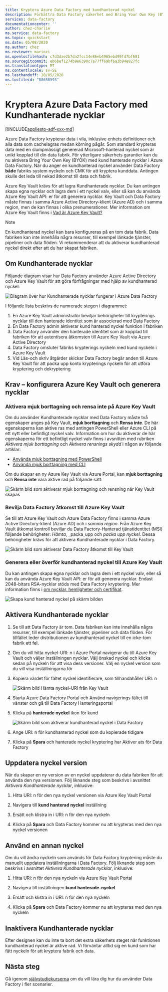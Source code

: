 ```yaml
---
title: Kryptera Azure Data Factory med kundhanterad nyckel
description: Förbättra Data Factory säkerhet med Bring Your Own Key (BYOK)
services: data-factory
documentationcenter: ''
author: chez-charlie
ms.service: data-factory
ms.topic: quickstart
ms.date: 05/08/2020
ms.author: chez
ms.reviewer: mariozi
ms.openlocfilehash: c7d3dae2b7da2fcc14e86eb4965ebd99fd7bf681
ms.sourcegitcommit: eb6bef1274b9e6390c7a77ff69bf6a3b94e827fc
ms.translationtype: MT
ms.contentlocale: sv-SE
ms.lasthandoff: 10/05/2020
ms.locfileid: "88650593"
---
```

# <a name="encrypt-azure-data-factory-with-customer-managed-keys"></a>Kryptera Azure Data Factory med Kundhanterade nycklar

[!INCLUDE[appliesto-adf-xxx-md](includes/appliesto-adf-xxx-md.md)]

Azure Data Factory krypterar data i vila, inklusive enhets definitioner och alla data som cachelagras medan körning pågår. Som standard krypteras data med en slumpmässigt genererad Microsoft-hanterad nyckel som är unikt kopplad till din data fabrik. För ytterligare säkerhets garantier kan du nu aktivera Bring Your Own Key (BYOK) med kund hanterade nycklar i Azure Data Factory. När du anger en kundhanterad nyckel använder Data Factory __både__ fabriks system nyckeln och CMK för att kryptera kunddata. Antingen skulle det leda till nekad åtkomst till data och fabrik.

Azure Key Vault krävs för att lagra Kundhanterade nycklar. Du kan antingen skapa egna nycklar och lagra dem i ett nyckel valv, eller så kan du använda Azure Key Vault API: er för att generera nycklar. Key Vault och Data Factory måste finnas i samma Azure Active Directory-klient (Azure AD) och i samma region, men de kan finnas i olika prenumerationer. Mer information om Azure Key Vault finns i [Vad är Azure Key Vault?](../key-vault/general/overview.md)

> [!NOTE]
> En kundhanterad nyckel kan bara konfigureras på en tom data fabrik. Data fabriken kan inte innehålla några resurser, till exempel länkade tjänster, pipeliner och data flöden. Vi rekommenderar att du aktiverar kundhanterad nyckel direkt efter att du har skapat fabriken.

## <a name="about-customer-managed-keys"></a>Om Kundhanterade nycklar

Följande diagram visar hur Data Factory använder Azure Active Directory och Azure Key Vault för att göra förfrågningar med hjälp av kundhanterad nyckel:

  ![Diagram över hur Kundhanterade nycklar fungerar i Azure Data Factory](media/enable-customer-managed-key/encryption-customer-managed-keys-diagram.png)

I följande lista beskrivs de numrerade stegen i diagrammet:

1. En Azure Key Vault administratör beviljar behörigheter till krypterings nycklar till den hanterade identitet som är associerad med Data Factory
1. En Data Factory admin aktiverar kund hanterad nyckel funktion i fabriken
1. Data Factory använder den hanterade identitet som är kopplad till fabriken för att autentisera åtkomsten till Azure Key Vault via Azure Active Directory
1. Data Factory omsluter fabriks krypterings nyckeln med kund nyckeln i Azure Key Vault
1. Vid Läs-och skriv åtgärder skickar Data Factory begär anden till Azure Key Vault för att packa upp konto krypterings nyckeln för att utföra kryptering och dekryptering

## <a name="prerequisites---configure-azure-key-vault-and-generate-keys"></a>Krav – konfigurera Azure Key Vault och generera nycklar

### <a name="enable-soft-delete-and-do-not-purge-on-azure-key-vault"></a>Aktivera mjuk borttagning och rensa inte på Azure Key Vault

Om du använder Kundhanterade nycklar med Data Factory måste två egenskaper anges på Key Vault, __mjuk borttagning__ och __Rensa inte__. De här egenskaperna kan aktive ras med antingen PowerShell eller Azure CLI på ett nytt eller befintligt nyckel valv. Information om hur du aktiverar de här egenskaperna för ett befintligt nyckel valv finns i avsnitten med rubriken _Aktivera mjuk borttagning_ och _Aktivera rensnings skydd_ i någon av följande artiklar:

- [Använda mjuk borttagning med PowerShell](../key-vault/general/soft-delete-powershell.md)
- [Använda mjuk borttagning med CLI](../key-vault/general/soft-delete-cli.md)

Om du skapar en ny Azure Key Vault via Azure Portal, kan __mjuk borttagning__ och __Rensa inte__ vara aktive rad på följande sätt:

  ![Skärm bild som aktiverar mjuk borttagning och rensning när Key Vault skapas](media/enable-customer-managed-key/01-enable-purge-protection.png)

### <a name="grant-data-factory-access-to-azure-key-vault"></a>Bevilja Data Factory åtkomst till Azure Key Vault

Se till att Azure Key Vault och Azure Data Factory finns i samma Azure Active Directory-klient (Azure AD) och i _samma region_. Från Azure Key Vault åtkomst kontroll beviljar du Data Factory-Hanterad tjänstidentitet (MSI) följande behörigheter: _Hämta_, _packa_upp och _packa upp nyckel_. Dessa behörigheter krävs för att aktivera Kundhanterade nycklar i Data Factory.

  ![Skärm bild som aktiverar Data Factory åtkomst till Key Vault](media/enable-customer-managed-key/02-access-policy-factory-managed-identities.png)

### <a name="generate-or-upload-customer-managed-key-to-azure-key-vault"></a>Generera eller överför kundhanterad nyckel till Azure Key Vault

Du kan antingen skapa egna nycklar och lagra dem i ett nyckel valv, eller så kan du använda Azure Key Vault API: er för att generera nycklar. Endast 2048-bitars RSA-nycklar stöds med Data Factory kryptering. Mer information finns i [om nycklar, hemligheter och certifikat](../key-vault/general/about-keys-secrets-certificates.md).

  ![Skapa kund hanterad nyckel på skärm bilden](media/enable-customer-managed-key/03-create-key.png)

## <a name="enable-customer-managed-keys"></a>Aktivera Kundhanterade nycklar

1. Se till att Data Factory är tom. Data fabriken kan inte innehålla några resurser, till exempel länkade tjänster, pipeliner och data flöden. För tillfället leder distributionen av kundhanterad nyckel till en icke-tom fabrik ett fel.

1. Om du vill hitta nyckel-URI: n i Azure Portal navigerar du till Azure Key Vault och väljer inställningen nycklar. Välj önskad nyckel och klicka sedan på nyckeln för att visa dess versioner. Välj en nyckel version som du vill visa inställningarna för

1. Kopiera värdet för fältet nyckel identifierare, som tillhandahåller URI: n

    ![Skärm bild Hämta nyckel-URI från Key Vault](media/enable-customer-managed-key/04-get-key-identifier.png)

1. Starta Azure Data Factory Portal och Använd navigerings fältet till vänster och gå till Data Factory Hanteringsportal

1. Klicka på __hanterade nyckel__ ikon för kund

    ![Skärm bild som aktiverar kundhanterad nyckel i Data Factory](media/enable-customer-managed-key/05-customer-managed-key-configuration.png)

1. Ange URI: n för kundhanterad nyckel som du kopierade tidigare

1. Klicka på __Spara__ och hanterade nyckel kryptering har Aktiver ats för Data Factory

## <a name="update-key-version"></a>Uppdatera nyckel version

När du skapar en ny version av en nyckel uppdaterar du data fabriken för att använda den nya versionen. Följ liknande steg som beskrivs i avsnittet _Aktivera Kundhanterade nycklar_, inklusive:

1. Hitta URI: n för den nya nyckel versionen via Azure Key Vault Portal

1. Navigera till __kund hanterad nyckel__ inställning

1. Ersätt och klistra in i URI: n för den nya nyckeln

1. Klicka på __Spara__ och Data Factory kommer nu att krypteras med den nya nyckel versionen

## <a name="use-a-different-key"></a>Använd en annan nyckel

Om du vill ändra nyckeln som används för Data Factory kryptering måste du manuellt uppdatera inställningarna i Data Factory. Följ liknande steg som beskrivs i avsnittet _Aktivera Kundhanterade nycklar_, inklusive:

1. Hitta URI: n för den nya nyckeln via Azure Key Vault Portal

1. Navigera till inställningen __kund hanterade-nyckel__

1. Ersätt och klistra in i URI: n för den nya nyckeln

1. Klicka på __Spara__ och Data Factory kommer nu att krypteras med den nya nyckeln

## <a name="disable-customer-managed-keys"></a>Inaktivera Kundhanterade nycklar

Efter designen kan du inte ta bort det extra säkerhets steget när funktionen kundhanterad nyckel är aktive rad. Vi förväntar alltid sig en kund som har fått nyckeln för att kryptera fabrik och data.

## <a name="next-steps"></a>Nästa steg

Gå igenom [självstudiekurserna](tutorial-copy-data-dot-net.md) om du vill lära dig hur du använder Data Factory i fler scenarier.

